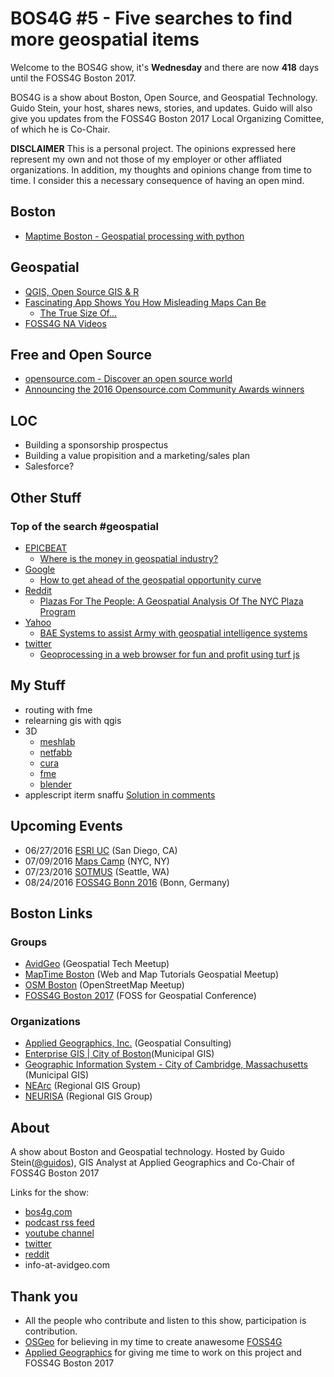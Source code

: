 # BOS4G \#5 - Five searches to find more geospatial items

Welcome to the BOS4G show, it's **Wednesday** and there are now **418** days until the FOSS4G Boston 2017.

BOS4G is a show about Boston, Open Source, and Geospatial Technology. Guido Stein, your host, shares news, stories, and updates. Guido will also give you updates from the FOSS4G Boston 2017 Local Organizing Comittee, of which he is Co-Chair.

__DISCLAIMER__     This is a personal project. The opinions expressed here represent my own and not those of my employer or other affliated organizations. In addition, my thoughts and opinions change from time to time. I consider this a necessary consequence of having an open mind.

## Boston

- [Maptime Boston - Geospatial processing with python](http://www.meetup.com/Maptime-Boston/events/231732596/)

## Geospatial

- [QGIS, Open Source GIS & R](http://www.arilamstein.com/blog/2016/05/31/qgis-open-source-gis-r/)
- [Fascinating App Shows You How Misleading Maps Can Be](http://www.wired.com/2016/06/handy-applet-will-remind-distorted-maps/)
    - [The True Size Of...](http://thetruesize.com/)
- [FOSS4G NA Videos](https://www.youtube.com/channel/UCEqor3hXvGSofDWzQez3tbg)


## Free and Open Source

- [opensource.com - Discover an open source world](https://opensource.com/)
- [Announcing the 2016 Opensource.com Community Awards winners](https://opensource.com/community/16/2/winners-2016-community-awards)

## LOC

- Building a sponsorship prospectus
- Building a value propisition and a marketing/sales plan
- Salesforce?

## Other Stuff

### Top of the search #geospatial

- [EPICBEAT](https://epicenter.epictions.com/epicbeat/exploreAll/?query=geospatial)
    - [Where is the money in geospatial industry?](http://www.geospatialworld.net/article/where-is-the-money/)
- [Google](https://www.google.com/?gws_rd=ssl#q=geospatial&tbm=nws)
    - [How to get ahead of the geospatial opportunity curve](http://about.bgov.com/blog/how-to-get-ahead-of-the-geospatial-opportunity-curve/)
- [Reddit](https://www.reddit.com/search?q=geospatial&sort=new)
    - [Plazas For The People: A Geospatial Analysis Of The NYC Plaza Program](http://blog.placemeter.com/geospatial-analysis-nyc-plazas) 
- [Yahoo](https://news.search.yahoo.com/search?p=geospatial)
    - [BAE Systems to assist Army with geospatial intelligence systems](http://www.upi.com/Business_News/Security-Industry/2016/06/21/BAE-Systems-to-assist-Army-with-geospatial-intelligence-systems/8931466523597/)
- [twitter](https://twitter.com/search?f=tweets&vertical=default&q=geospatial&src=typd)
    - [Geoprocessing in a web browser for fun and profit using turf js](https://www.youtube.com/watch?v=qf-q3TLATmE)  

## My Stuff

- routing with fme
- relearning gis with qgis
- 3D
    - [meshlab](http://meshlab.sourceforge.net)
    - [netfabb](https://www.netfabb.com)
    - [cura](https://ultimaker.com/en/products/cura-software)
    - [fme](http://www.safe.com)
    - [blender](https://www.blender.org/)
- applescript iterm snaffu [Solution in comments](https://gist.github.com/lsloan/1265327)

## Upcoming Events
- 06/27/2016 [ESRI UC](http://www.esri.com/events/user-conference) (San Diego, CA)
- 07/09/2016 [Maps Camp](http://mapscamp.io/) (NYC, NY)
- 07/23/2016 [SOTMUS](http://stateofthemap.us) (Seattle, WA)
- 08/24/2016 [FOSS4G Bonn 2016](http://2016.foss4g.org) (Bonn, Germany)

## Boston Links

### Groups

- [AvidGeo](http://www.avidgeo.com) (Geospatial Tech Meetup)
- [MapTime Boston](http://www.meetup.com/Maptime-Boston) (Web and Map Tutorials Geospatial Meetup)
- [OSM Boston](http://www.meetup.com/OpenStreetMap-Boston) (OpenStreetMap Meetup)
- [FOSS4G Boston 2017](http://2017.foss4g.org) (FOSS for Geospatial Conference)

### Organizations

- [Applied Geographics, Inc.](www.appgeo.com) (Geospatial Consulting)
- [Enterprise GIS | City of Boston](https://www.cityofboston.gov/maps/)(Municipal GIS)
- [Geographic Information System - City of Cambridge, Massachusetts](http://www.cambridgema.gov/GIS/) (Municipal GIS)
- [NEArc](http://www.northeastarc.org/) (Regional GIS Group)
- [NEURISA](http://www.neurisa.org/) (Regional GIS Group)

## About

A show about Boston and Geospatial technology. Hosted by Guido Stein([@guidos](http://www.twitter.com/guidos)), GIS Analyst at Applied Geographics and Co-Chair of FOSS4G Boston 2017

Links for the show:

- [bos4g.com](http://bos4g.com)
- [podcast rss feed](http://feeds.soundcloud.com/users/soundcloud:users:208014781/sounds.rss)
- [youtube channel](https://www.youtube.com/channel/UCZaniYbhIE23wmZU48-XgQg)
- [twitter](http://www.twitter.com/bos4g)
- [reddit](https://www.reddit.com/r/bos4g)
- info-at-avidgeo.com
 
## Thank you
- All the people who contribute and listen to this show, participation is contribution.
- [OSGeo](http://www.osgeo.org/) for believing in my time to create anawesome [FOSS4G](http://foss4g.org)
- [Applied Geographics](http://appgeo.com) for giving me time to work on this project and FOSS4G Boston 2017
